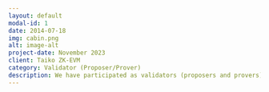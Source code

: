 ```yaml
---
layout: default
modal-id: 1
date: 2014-07-18
img: cabin.png
alt: image-alt
project-date: November 2023
client: Taiko ZK-EVM
category: Validator (Proposer/Prover)
description: We have participated as validators (proposers and provers) throughout its 4 testnets, in the last one with an SGX infrastructure. Right now we are launching the validator on the mainnet.
---
```


